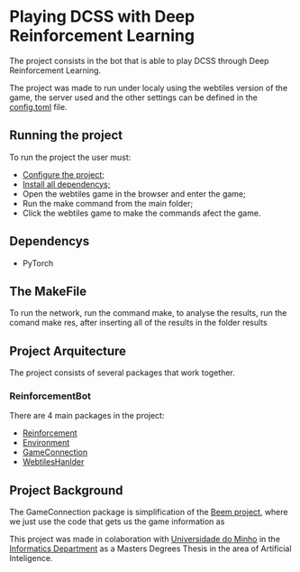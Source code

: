 # Playing DCSS with Deep Reinforcement Learning

The project consists in the bot that is able to play DCSS through Deep Reinforcement Learning.

The project was made to run under localy using the webtiles version of the game, the server used and the other settings can be defined in the [config.toml](https://github.com/Simbs38/tese/blob/master/src/GameConnection/config.toml) file.

## Running the project

To run the project the user must:
+ [Configure the project;](https://github.com/Simbs38/tese/tree/master/src)
+ [Install all dependencys;](https://github.com/Simbs38/tese#dependencys)
+ Open the webtiles game in the browser and enter the game;
+ Run the make command from the main folder;
+ Click the webtiles game to make the commands afect the game.

## Dependencys

+ PyTorch

## The MakeFile

To run the network, run the command make, to analyse the results, run the comand make res, after inserting all of the results in the folder results

## Project Arquitecture

The project consists of several packages that work together. 

### ReinforcementBot

There are 4 main packages in the project:

+ [Reinforcement](https://github.com/Simbs38/tese/tree/master/src/ReinforcementBot/Reinforcement)
+ [Environment](https://github.com/Simbs38/tese/tree/master/src/ReinforcementBot/Environment)
+ [GameConnection](https://github.com/Simbs38/tese/tree/master/src/ReinforcementBot/GameConnection)
+ [WebtilesHanlder](https://github.com/Simbs38/tese/tree/master/src/ReinforcementBot/WebtilesHandler)

## Project Background

The GameConnection package is simplification of the [Beem project](https://github.com/gammafunk/beem), where we just use the code that gets us the game information as 


This project was made in colaboration with [Universidade do Minho](https://www.uminho.pt/PT) in the [Informatics Department](https://www.di.uminho.pt/) as a Masters Degrees Thesis in the area of Artificial Inteligence.
